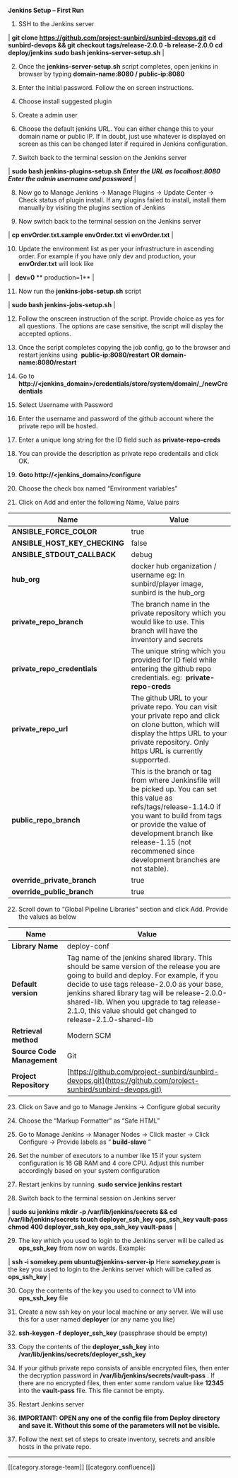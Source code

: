  **Jenkins Setup – First Run** 

1. SSH to the Jenkins server



|  **git clone https://github.com/project-sunbird/sunbird-devops.git**  **cd sunbird-devops && git checkout tags/release-2.0.0 -b release-2.0.0**  **cd deploy/jenkins**  **sudo bash jenkins-server-setup.sh**  | 

2. Once the  **jenkins-server-setup.sh**  script completes, open jenkins in browser by typing  **domain-name:8080 / public-ip:8080** 

3. Enter the initial password. Follow the on screen instructions.

4. Choose install suggested plugin

5. Create a admin user

6. Choose the default jenkins URL. You can either change this to your domain name or public IP. If in doubt, just use whatever is displayed on screen as this can be changed later if required in Jenkins configuration.

7. Switch back to the terminal session on the Jenkins server



|  **sudo bash jenkins-plugins-setup.sh**  **_Enter the URL as localhost:8080_**  **_Enter the admin username and password_**  | 

8. Now go to Manage Jenkins -> Manage Plugins -> Update Center -> Check status of plugin install. If any plugins failed to install, install them manually by visiting the plugins section of Jenkins

9. Now switch back to the terminal session on the Jenkins server



|  **cp envOrder.txt.sample envOrder.txt**  **vi envOrder.txt**  | 

10. Update the environment list as per your infrastructure in ascending order. For example if you have only dev and production, your  **envOrder.txt**  will look like



|   **dev=0**   ** production=1**  | 

11. Now run the  **jenkins-jobs-setup.sh**  script



|  **sudo bash jenkins-jobs-setup.sh**  | 

12. Follow the onscreen instruction of the script. Provide choice as yes for all questions. The options are case sensitive, the script will display the accepted options.

13. Once the script completes copying the job config, go to the browser and restart jenkins using  **public-ip:8080/restart OR domain-name:8080/restart** 

14. Go to  **http://<jenkins_domain>/credentials/store/system/domain/_/newCredentials** 

15. Select Username with Password

16. Enter the username and password of the github account where the private repo will be hosted.

17. Enter a unique long string for the ID field such as  **private-repo-creds** 

18. You can provide the description as private repo credentails and click OK.

19.  **Goto http://<jenkins_domain>/configure** 

20. Choose the check box named “Environment variables”

21. Click on Add and enter the following Name, Value pairs



|  **Name**  |  **Value**  | 
|  --- |  --- | 
|  **ANSIBLE_FORCE_COLOR**  | true | 
|  **ANSIBLE_HOST_KEY_CHECKING**  | false | 
|  **ANSIBLE_STDOUT_CALLBACK**  | debug | 
|  **hub_org**  | docker hub organization / username eg: In sunbird/player image, sunbird is the hub_org | 
|  **private_repo_branch**  | The branch name in the private repository which you would like to use. This branch will have the inventory and secrets | 
|  **private_repo_credentials**  | The unique string which you provided for ID field while entering the github repo credentials. eg:  **private-repo-creds**  | 
|  **private_repo_url**  | The github URL to your private repo. You can visit your private repo and click on clone button, which will display the https URL to your private repository. Only https URL is currently supporrted. | 
|  **public_repo_branch**  | This is the branch or tag from where Jenkinsfile will be picked up. You can set this value as refs/tags/release-1.14.0 if you want to build from tags or provide the value of development branch like release-1.15 (not recommened since development branches are not stable).  | 
|  **override_private_branch**  | true | 
|  **override_public_branch**  | true | 

22. Scroll down to “Global Pipeline Libraries” section and click Add. Provide the values as below



|  **Name**  | Value | 
|  --- |  --- | 
|  **Library Name**  | deploy-conf | 
|  **Default version**  | Tag name of the jenkins shared library. This should be same version of the release you are going to build and deploy. For example, if you decide to use tags release-2.0.0 as your base, jenkins shared library tag will be release-2.0.0-shared-lib. When you upgrade to tag release-2.1.0, this value should get changed to release-2.1.0-shared-lib | 
|  **Retrieval method**  | Modern SCM | 
|  **Source Code Management**  | Git | 
|  **Project Repository**  | [https://github.com/project-sunbird/sunbird-devops.git](https://github.com/project-sunbird/sunbird-devops.git) | 

23. Click on Save and go to Manage Jenkins -> Configure global security

24. Choose the “Markup Formatter” as “Safe HTML”

25. Go to Manage Jenkins -> Manager Nodes -> Click master -> Click Configure -> Provide labels as “ **build-slave** ”

26. Set the number of executors to a number like 15 if your system configuration is 16 GB RAM and 4 core CPU. Adjust this number accordingly based on your system configuration

27. Restart jenkins by running  **sudo service jenkins restart** 

28. Switch back to the terminal session on Jenkins server



|  **sudo su jenkins**  **mkdir -p /var/lib/jenkins/secrets && cd /var/lib/jenkins/secrets**  **touch deployer_ssh_key ops_ssh_key vault-pass**  **chmod 400 deployer_ssh_key ops_ssh_key vault-pass**  | 

29. The key which you used to login to the Jenkins server will be called as  **ops_ssh_key**  from now on wards. Example:



|  **ssh -i somekey.pem ubuntu@jenkins-server-ip**  Here  **_somekey.pem_**  is the key you used to login to the Jenkins server which will be called as  **ops_ssh_key**  | 

30. Copy the contents of the key you used to connect to VM into  **ops_ssh_key**  file

31. Create a new ssh key on your local machine or any server. We will use this for a user named  **deployer**  (or any name you like)

32.  **ssh-keygen -f deployer_ssh_key**  (passphrase should be empty)

33. Copy the contents of the  **deployer_ssh_key**  into  **/var/lib/jenkins/secrets/deployer_ssh_key** 

34. If your github private repo consists of ansible encrypted files, then enter the decryption password in  **/var/lib/jenkins/secrets/vault-pass** . If there are no encrypted files, then enter some random value like  **12345**  into the  **vault-pass**  file. This file cannot be empty.

35. Restart Jenkins server

36.  **IMPORTANT: OPEN any one of the config file from Deploy directory and save it. Without this some of the parameters will not be visible.** 

37. Follow the next set of steps to create inventory, secrets and ansible hosts in the private repo.





*****

[[category.storage-team]] 
[[category.confluence]] 
